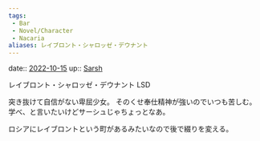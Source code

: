 ```yaml
---
tags:
 - Bar
 - Novel/Character
 - Nacaria
aliases: レイブロント・シャロッゼ・デウナント
---
```


date:: [2022-10-15](Daily_Note/2022-10-15.md)
up:: [Sarsh](Sarsh.md)

レイブロント・シャロッゼ・デウナント
LSD

突き抜けて自信がない卑屈少女。
そのくせ奉仕精神が強いのでいつも苦しむ。学べ、と言いたいけどサーシュじゃちょっとなあ。

ロシアにレイブロントという町があるみたいなので後で綴りを変える。